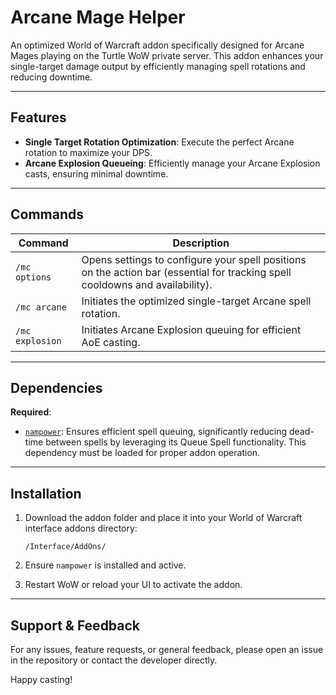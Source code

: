 # Arcane Mage Helper

An optimized World of Warcraft addon specifically designed for Arcane Mages playing on the Turtle WoW private server. This addon enhances your single-target damage output by efficiently managing spell rotations and reducing downtime.

---

## Features

* **Single Target Rotation Optimization**: Execute the perfect Arcane rotation to maximize your DPS.
* **Arcane Explosion Queueing**: Efficiently manage your Arcane Explosion casts, ensuring minimal downtime.

---

## Commands

| Command         | Description                                                                                                                   |
| --------------- | ----------------------------------------------------------------------------------------------------------------------------- |
| `/mc options`   | Opens settings to configure your spell positions on the action bar (essential for tracking spell cooldowns and availability). |
| `/mc arcane`    | Initiates the optimized single-target Arcane spell rotation.                                                                  |
| `/mc explosion` | Initiates Arcane Explosion queuing for efficient AoE casting.                                                                 |

---

## Dependencies

**Required**:

* [`nampower`](#): Ensures efficient spell queuing, significantly reducing dead-time between spells by leveraging its Queue Spell functionality. This dependency must be loaded for proper addon operation.

---

## Installation

1. Download the addon folder and place it into your World of Warcraft interface addons directory:

   ```
   /Interface/AddOns/
   ```
2. Ensure `nampower` is installed and active.
3. Restart WoW or reload your UI to activate the addon.

---

## Support & Feedback

For any issues, feature requests, or general feedback, please open an issue in the repository or contact the developer directly.

Happy casting!
